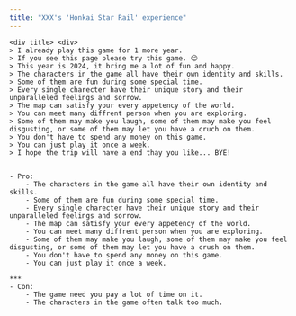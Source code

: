 ```yaml
---
title: "XXX's 'Honkai Star Rail' experience"
---
```

<head>
    <link rel="stylesheet" href="{{'/assets/css/main.css' | relative_url }}">
</head>

<div class = "container">

    <div title> <div>
    > I already play this game for 1 more year.
    > If you see this page please try this game. 😊
    > This year is 2024, it bring me a lot of fun and happy.
    > The characters in the game all have their own identity and skills.
    > Some of them are fun during some special time.
    > Every single charecter have their unique story and their unparalleled feelings and sorrow.
    > The map can satisfy your every appetency of the world.
    > You can meet many diffrent person when you are exploring.
    > Some of them may make you laugh, some of them may make you feel disgusting, or some of them may let you have a cruch on them.
    > You don't have to spend any money on this game.
    > You can just play it once a week.
    > I hope the trip will have a end thay you like... BYE!


    - Pro:
        - The characters in the game all have their own identity and skills.
        - Some of them are fun during some special time.
        - Every single charecter have their unique story and their unparalleled feelings and sorrow.
        - The map can satisfy your every appetency of the world.
        - You can meet many diffrent person when you are exploring.
        - Some of them may make you laugh, some of them may make you feel disgusting, or some of them may let you have a crush on them.
        - You don't have to spend any money on this game.
        - You can just play it once a week.
        
    ***
    - Con:
        - The game need you pay a lot of time on it.
        - The characters in the game often talk too much.
    
</div>